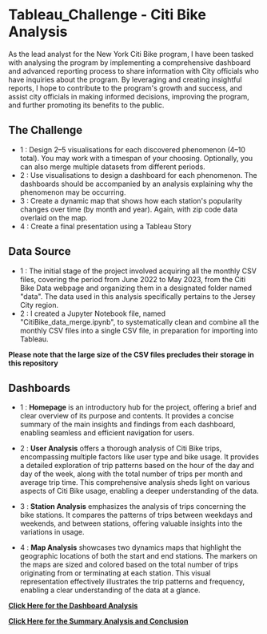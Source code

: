# Tableau_Challenge - Citi Bike Analysis

As the lead analyst for the New York Citi Bike program, I have been tasked with analysing the program by implementing a comprehensive dashboard and advanced reporting process to share information with City officials who have inquiries about the program. By leveraging and creating insightful reports, I hope to contribute to the program's growth and success, and assist city officials in making informed decisions, improving the program, and further promoting its benefits to the public.

## The Challenge

* 1 : Design 2–5 visualisations for each discovered phenomenon (4–10 total). You may work with a timespan of your choosing. Optionally, you can also merge multiple datasets from different periods.
* 2 : Use visualisations to design a dashboard for each phenomenon. The dashboards should be accompanied by an analysis explaining why the phenomenon may be occurring.
* 3 : Create a dynamic map that shows how each station's popularity changes over time (by month and year). Again, with zip code data overlaid on the map.
* 4 : Create a final presentation using a Tableau Story

## Data Source 

* 1 : The initial stage of the project involved acquiring all the monthly CSV files, covering the period from June 2022 to May 2023, from the Citi Bike Data webpage and organizing them in a designated folder named "data". The data used in this analysis specifically pertains to the Jersey City region.
* 2 : I created a Jupyter Notebook file, named "CitiBike_data_merge.ipynb", to systematically clean and combine all the monthly CSV files into a single CSV file, in preparation for importing into Tableau. 

**Please note that the large size of the CSV files precludes their storage in this repository**

## Dashboards 

* 1 : **Homepage** is an introductory hub for the project, offering a brief and clear overview of its purpose and contents. It provides a concise summary of the main insights and findings from each dashboard, enabling seamless and efficient navigation for users.

* 2 : **User Analysis** offers a thorough analysis of Citi Bike trips, encompassing multiple factors like user type and bike usage. It provides a detailed exploration of trip patterns based on the hour of the day and day of the week, along with the total number of trips per month and average trip time. This comprehensive analysis sheds light on various aspects of Citi Bike usage, enabling a deeper understanding of the data.

* 3 : **Station Analysis** emphasizes the analysis of trips concerning the bike stations. It compares the patterns of trips between weekdays and weekends, and between stations, offering valuable insights into the variations in usage.

* 4 : **Map Analysis** showcases two dynamics maps that highlight the geographic locations of both the start and end stations. The markers on the maps are sized and colored based on the total number of trips originating from or terminating at each station. This visual representation effectively illustrates the trip patterns and frequency, enabling a clear understanding of the data at a glance.

**[Click Here for the Dashboard Analysis](https://public.tableau.com/views/GMeadon_CitiBike_Viz/Home?:language=en-US&publish=yes&:display_count=n&:origin=viz_share_link)**

**[Click Here for the Summary Analysis and Conclusion](https://github.com/Grezza-78/Tableau_Challenge/blob/main/Citi%20Bike%20Trip%20Analysis.pdf)**

